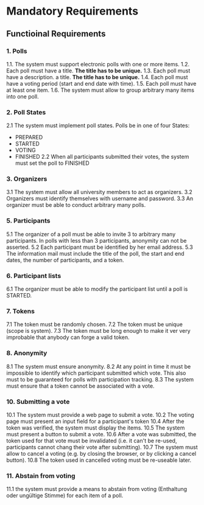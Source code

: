# Mandatory Requirements

## Functioinal Requirements

### 1. Polls
1.1. The system must support electronic polls with one or more items.
1.2. Each poll must have a title. **The title has to be unique.**
1.3. Each poll must have a description. a title. **The title has to be unique.**
1.4. Each poll must have a voting period (start and end date with time).
1.5. Each poll must have at least one item.
1.6. The system must allow to group arbitrary many items into one poll.

### 2. Poll States
2.1 The system must implement poll states. Polls be in one of four States:
  - PREPARED
  - STARTED
  - VOTING
  - FINISHED
2.2 When all participants submitted their votes, the system must set the poll to FINISHED

### 3. Organizers
3.1 The system must allow all university members to act as organizers.
3.2 Organizers must identify themselves with username and password.
3.3 An organizer must be able to conduct arbitrary many polls.

### 5. Participants
5.1 The organizer of a poll must be able to invite 3 to arbitrary many participants. In polls with less than 3 participants, anonymity can not be asserted.
5.2 Each participant must be identified by her email address.
5.3 The information mail must include the title of the poll, the start and end dates, the number of participants, and a token.

### 6. Participant lists
6.1 The organizer must be able to modify the participant list until a poll is STARTED.

### 7. Tokens
7.1 The token must be randomly chosen.
7.2 The token must be unique (scope is system).
7.3 The token must be long enough to make it ver very improbable that anybody can forge a valid token.

### 8. Anonymity
8.1 The system must ensure anonymity.
8.2 At any point in time it must be impossible to identify which participant submitted which vote. This also must to be guaranteed for polls with participation tracking.
8.3 The system must ensure that a token cannot be associated with a vote.

### 10. Submitting a vote
10.1 The system must provide a web page to submit a vote.
10.2 The voting page must present an input field for a participant's token
10.4 After the token was verified, the system must display the items.
10.5 The system must present a button to submit a vote.
10.6 After a vote was submitted, the token used for that vote must be invalidated (i.e. it can't be re-used, participants cannot chang their vote after submitting).
10.7 The system must allow to cancel a voting (e.g. by closing the browser, or by clicking a cancel button).
10.8 The token used in cancelled voting must be re-useable later.

### 11. Abstain from voting
11.1 the system must provide a means to abstain from voting (Enthaltung oder ungültige Stimme) for each item of a poll.

